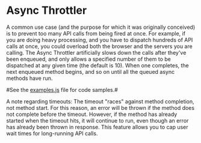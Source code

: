 # Async Throttler

A common use case (and the purpose for which it was originally conceived) is to prevent too many API calls from being fired at once. For example, if you are doing heavy processing, and you have to dispatch hundreds of API calls at once, you could overload both the browser and the servers you are calling. The Async Throttler artificially slows down the calls after they've been enqueued, and only allows a specified number of them to be dispatched at any given time (the default is 10). When one completes, the next enqueued method begins, and so on until all the queued async methods have run.

#See the [examples.js](lwc/asyncThrottler/examples.js) file for code samples.#

A note regarding timeouts: The timeout "races" against method completion, not method start. For this reason, an error will be thrown if the method does not complete before the timeout. However, if the method has already started when the timeout hits, it will continue to run, even though an error has already been thrown in response. This feature allows you to cap user wait times for long-running API calls.
